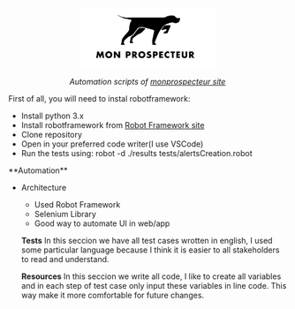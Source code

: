 <div align="center">
<img src="/images/mp.png">

<i>Automation scripts of <a href="https://app.test-mp.fun/auth.html#/connexion">monprospecteur site</a></i>
</div>

First of all, you will need to instal robotframework:

<ul>
    <li>Install python 3.x</li>
    <li>Install robotframework from <a href="https://robotframework.org/">Robot Framework site</a></li>
    <li>Clone repository</li>
    <li>Open in your preferred code writer(I use VSCode)</li>
    <li>Run the tests using: robot -d ./results tests/alertsCreation.robot</li>
</ul>
  **Automation**
<ul>
    <li>Architecture</li>
    <ul>
        <li>Used Robot Framework</li>
        <li>Selenium Library</li>
        <li>Good way to automate UI in web/app</li>
    </ul>
  
  **Tests**
  In this seccion we have all test cases wrotten in english, I used some particular language because I think it is easier to all stakeholders to read and understand.
  
  **Resources**
  In this seccion we write all code, I like to create all variables and in each step of test case only input these variables in line code. This way make it more comfortable for future changes.
